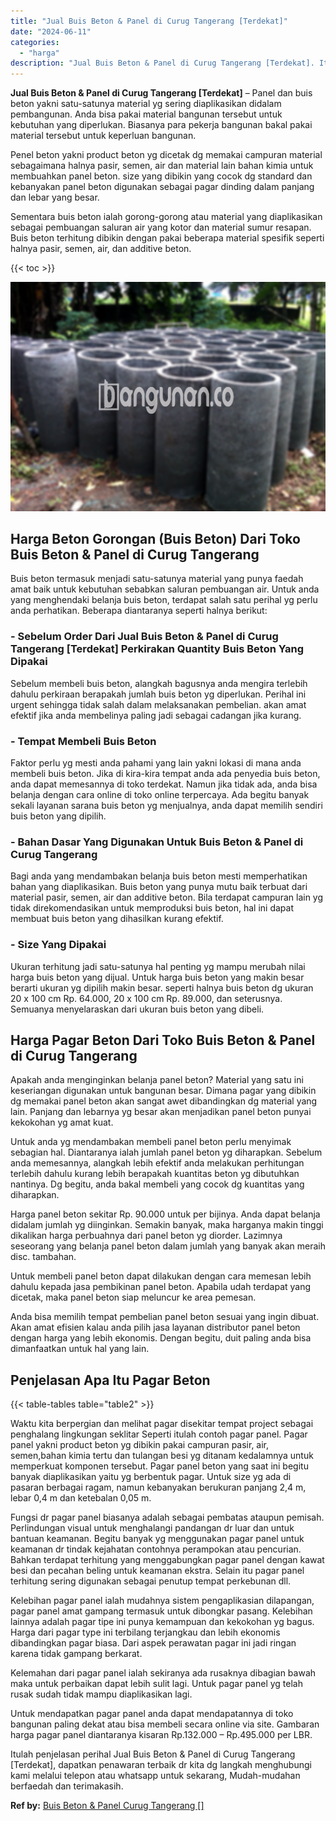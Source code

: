 ```yaml
---
title: "Jual Buis Beton & Panel di Curug Tangerang [Terdekat]"
date: "2024-06-11"
categories: 
  - "harga"
description: "Jual Buis Beton & Panel di Curug Tangerang [Terdekat]. Itulah penjelasan perihal Jual Buis Beton & Panel di Curug Tangerang [Terdekat], dapatkan penawaran..."
---
```


**Jual Buis Beton & Panel di Curug Tangerang \[Terdekat\]** – Panel dan buis beton yakni satu-satunya material yg sering diaplikasikan didalam pembangunan. Anda bisa pakai material bangunan tersebut untuk kebutuhan yang diperlukan. Biasanya para pekerja bangunan bakal pakai material tersebut untuk keperluan bangunan.

Penel beton yakni product beton yg dicetak dg memakai campuran material sebagaimana halnya pasir, semen, air dan material lain bahan kimia untuk membuahkan panel beton. size yang dibikin yang cocok dg standard dan kebanyakan panel beton digunakan sebagai pagar dinding dalam panjang dan lebar yang besar.

Sementara buis beton ialah gorong-gorong atau material yang diaplikasikan sebagai pembuangan saluran air yang kotor dan material sumur resapan. Buis beton terhitung dibikin dengan pakai beberapa material spesifik seperti halnya pasir, semen, air, dan additive beton.

{{< toc >}}

![Jual Buis Beton & Panel di Curug Tangerang [Terdekat]](/images/jual-panel-buis-beton-murah-11.png)

## Harga Beton Gorongan (Buis Beton) Dari Toko Buis Beton & Panel di Curug Tangerang

Buis beton termasuk menjadi satu-satunya material yang punya faedah amat baik untuk kebutuhan sebabkan saluran pembuangan air. Untuk anda yang menghendaki belanja buis beton, terdapat salah satu perihal yg perlu anda perhatikan. Beberapa diantaranya seperti halnya berikut:

### \- Sebelum Order Dari Jual Buis Beton & Panel di Curug Tangerang \[Terdekat\] Perkirakan Quantity Buis Beton Yang Dipakai

Sebelum membeli buis beton, alangkah bagusnya anda mengira terlebih dahulu perkiraan berapakah jumlah buis beton yg diperlukan. Perihal ini urgent sehingga tidak salah dalam melaksanakan pembelian. akan amat efektif jika anda membelinya paling jadi sebagai cadangan jika kurang.

### \- Tempat Membeli Buis Beton

Faktor perlu yg mesti anda pahami yang lain yakni lokasi di mana anda membeli buis beton. Jika di kira-kira tempat anda ada penyedia buis beton, anda dapat memesannya di toko terdekat. Namun jika tidak ada, anda bisa belanja dengan cara online di toko online terpercaya. Ada begitu banyak sekali layanan sarana buis beton yg menjualnya, anda dapat memilih sendiri buis beton yang dipilih.

### \- Bahan Dasar Yang Digunakan Untuk Buis Beton & Panel di Curug Tangerang

Bagi anda yang mendambakan belanja buis beton mesti memperhatikan bahan yang diaplikasikan. Buis beton yang punya mutu baik terbuat dari material pasir, semen, air dan additive beton. Bila terdapat campuran lain yg tidak direkomendasikan untuk memproduksi buis beton, hal ini dapat membuat buis beton yang dihasilkan kurang efektif.

### \- Size Yang Dipakai

Ukuran terhitung jadi satu-satunya hal penting yg mampu merubah nilai harga buis beton yang dijual. Untuk harga buis beton yang makin besar berarti ukuran yg dipilih makin besar. seperti halnya buis beton dg ukuran 20 x 100 cm Rp. 64.000, 20 x 100 cm Rp. 89.000, dan seterusnya. Semuanya menyelaraskan dari ukuran buis beton yang dibeli.

## Harga Pagar Beton Dari Toko Buis Beton & Panel di Curug Tangerang

Apakah anda menginginkan belanja panel beton? Material yang satu ini keseriangan digunakan untuk bangunan besar. Dimana pagar yang dibikin dg memakai panel beton akan sangat awet dibandingkan dg material yang lain. Panjang dan lebarnya yg besar akan menjadikan panel beton punyai kekokohan yg amat kuat.

Untuk anda yg mendambakan membeli panel beton perlu menyimak sebagian hal. Diantaranya ialah jumlah panel beton yg diharapkan. Sebelum anda memesannya, alangkah lebih efektif anda melakukan perhitungan terlebih dahulu kurang lebih berapakah kuantitas beton yg dibutuhkan nantinya. Dg begitu, anda bakal membeli yang cocok dg kuantitas yang diharapkan.

Harga panel beton sekitar Rp. 90.000 untuk per bijinya. Anda dapat belanja didalam jumlah yg diinginkan. Semakin banyak, maka harganya makin tinggi dikalikan harga perbuahnya dari panel beton yg diorder. Lazimnya seseorang yang belanja panel beton dalam jumlah yang banyak akan meraih disc. tambahan.

Untuk membeli panel beton dapat dilakukan dengan cara memesan lebih dahulu kepada jasa pembikinan panel beton. Apabila udah terdapat yang dicetak, maka panel beton siap meluncur ke area pemesan.

Anda bisa memilih tempat pembelian panel beton sesuai yang ingin dibuat. Akan amat efisien kalau anda pilih jasa layanan distributor panel beton dengan harga yang lebih ekonomis. Dengan begitu, duit paling anda bisa dimanfaatkan untuk hal yang lain.

## Penjelasan Apa Itu Pagar Beton

{{< table-tables table="table2" >}}

Waktu kita berpergian dan melihat pagar disekitar tempat project sebagai penghalang lingkungan seklitar Seperti itulah contoh pagar panel. Pagar panel yakni product beton yg dibikin pakai campuran pasir, air, semen,bahan kimia tertu dan tulangan besi yg ditanam kedalamnya untuk memperkuat komponen tersebut. Pagar panel beton yang saat ini begitu banyak diaplikasikan yaitu yg berbentuk pagar. Untuk size yg ada di pasaran berbagai ragam, namun kebanyakan berukuran panjang 2,4 m, lebar 0,4 m dan ketebalan 0,05 m.

Fungsi dr pagar panel biasanya adalah sebagai pembatas ataupun pemisah. Perlindungan visual untuk menghalangi pandangan dr luar dan untuk bantuan keamanan. Begitu banyak yg menggunakan pagar panel untuk keamanan dr tindak kejahatan contohnya perampokan atau pencurian. Bahkan terdapat terhitung yang menggabungkan pagar panel dengan kawat besi dan pecahan beling untuk keamanan ekstra. Selain itu pagar panel terhitung sering digunakan sebagai penutup tempat perkebunan dll.

Kelebihan pagar panel ialah mudahnya sistem pengaplikasian dilapangan, pagar panel amat gampang termasuk untuk dibongkar pasang. Kelebihan lainnya adalah pagar tipe ini punya kemampuan dan kekokohan yg bagus. Harga dari pagar type ini terbilang terjangkau dan lebih ekonomis dibandingkan pagar biasa. Dari aspek perawatan pagar ini jadi ringan karena tidak gampang berkarat.

Kelemahan dari pagar panel ialah sekiranya ada rusaknya dibagian bawah maka untuk perbaikan dapat lebih sulit lagi. Untuk pagar panel yg telah rusak sudah tidak mampu diaplikasikan lagi.

Untuk mendapatkan pagar panel anda dapat mendapatannya di toko bangunan paling dekat atau bisa membeli secara online via site. Gambaran harga pagar panel diantaranya kisaran Rp.132.000 – Rp.495.000 per LBR.

Itulah penjelasan perihal Jual Buis Beton & Panel di Curug Tangerang \[Terdekat\], dapatkan penawaran terbaik dr kita dg langkah menghubungi kami melalui telepon atau whatsapp untuk sekarang, Mudah-mudahan berfaedah dan terimakasih.

**Ref by:** [Buis Beton & Panel Curug Tangerang []](https://id.wikipedia.org/wiki/Buis)
